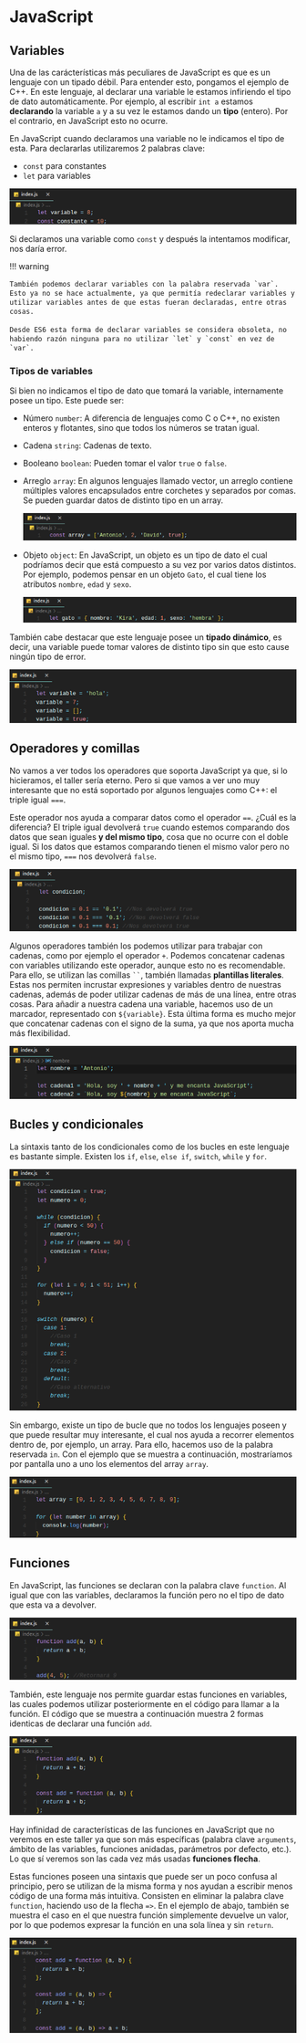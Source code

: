 # JavaScript

## Variables

Una de las carácterísticas más peculiares de JavaScript es que es un lenguaje con un tipado débil. Para entender esto, pongamos el ejemplo de C++. En este lenguaje, al declarar una variable le estamos infiriendo el tipo de dato automáticamente. Por ejemplo, al escribir `int a` estamos **declarando** la variable `a` y a su vez le estamos dando un **tipo** (entero). Por el contrario, en JavaScript esto no ocurre.

En JavaScript cuando declaramos una variable no le indicamos el tipo de esta. Para declararlas utilizaremos 2 palabras clave:

- `const` para constantes
- `let` para variables

![Variables en JavaScript](images/javascript/variables.png)

Si declaramos una variable como `const` y después la intentamos modificar, nos daría error.

!!! warning

    También podemos declarar variables con la palabra reservada `var`. Esto ya no se hace actualmente, ya que permitía redeclarar variables y utilizar variables antes de que estas fueran declaradas, entre otras cosas.

    Desde ES6 esta forma de declarar variables se considera obsoleta, no habiendo razón ninguna para no utilizar `let` y `const` en vez de `var`.

### Tipos de variables

Si bien no indicamos el tipo de dato que tomará la variable, internamente posee un tipo. Este puede ser:

- Número `number`: A diferencia de lenguajes como C o C++, no existen enteros y flotantes, sino que todos los números se tratan igual.
- Cadena `string`: Cadenas de texto.
- Booleano `boolean`: Pueden tomar el valor `true` o `false`.
- Arreglo `array`: En algunos lenguajes llamado vector, un arreglo contiene múltiples valores encapsulados entre corchetes y separados por comas. Se pueden guardar datos de distinto tipo en un array.

  ![Array en JavaScript](images/javascript/arrayjs.png)

- Objeto `object`: En JavaScript, un objeto es un tipo de dato el cual podríamos decir que está compuesto a su vez por varios datos distintos. Por ejemplo, podemos pensar en un objeto `Gato`, el cual tiene los atributos `nombre`, `edad` y `sexo`.

  ![Objeto en JavaScript](images/javascript/objetojs.png)

También cabe destacar que este lenguaje posee un **tipado dinámico**, es decir, una variable puede tomar valores de distinto tipo sin que esto cause ningún tipo de error.

![Cambio de tipo](images/javascript/cambiodetipos.png)

## Operadores y comillas

No vamos a ver todos los operadores que soporta JavaScript ya que, si lo hicieramos, el taller sería eterno. Pero si que vamos a ver uno muy interesante que no está soportado por algunos lenguajes como C++: el triple igual `===`.

Este operador nos ayuda a comparar datos como el operador `==`. ¿Cuál es la diferencia? El triple igual devolverá `true` cuando estemos comparando dos datos que sean iguales **y del mismo tipo**, cosa que no ocurre con el doble igual. Si los datos que estamos comparando tienen el mismo valor pero no el mismo tipo, `===` nos devolverá `false`.

![Triple igual](images/javascript/tripleigual.png)

Algunos operadores también los podemos utilizar para trabajar con cadenas, como por ejemplo el operador `+`. Podemos concatenar cadenas con variables utilizando este operador, aunque esto no es recomendable. Para ello, se utilizan las comillas ` `` `, también llamadas **plantillas literales**. Estas nos permiten incrustar expresiones y variables dentro de nuestras cadenas, además de poder utilizar cadenas de más de una línea, entre otras cosas. Para añadir a nuestra cadena una variable, hacemos uso de un marcador, representado con `${variable}`. Esta última forma es mucho mejor que concatenar cadenas con el signo de la suma, ya que nos aporta mucha más flexibilidad.

![Concatenar cadenas](images/javascript/concatenar.png)

## Bucles y condicionales

La sintaxis tanto de los condicionales como de los bucles en este lenguaje es bastante simple. Existen los `if`, `else`, `else if`, `switch`, `while` y `for`.

![Bucles y condicionales](images/javascript/bucles-condicionales.png)

Sin embargo, existe un tipo de bucle que no todos los lenguajes poseen y que puede resultar muy interesante, el cual nos ayuda a recorrer elementos dentro de, por ejemplo, un array. Para ello, hacemos uso de la palabra reservada `in`. Con el ejemplo que se muestra a continuación, mostraríamos por pantalla uno a uno los elementos del array `array`.

![For in](images/javascript/forin.png)

## Funciones

En JavaScript, las funciones se declaran con la palabra clave `function`. Al igual que con las variables, declaramos la función pero no el tipo de dato que esta va a devolver.

![Función en JavaScript](images/javascript/funcionjs.png)

También, este lenguaje nos permite guardar estas funciones en variables, las cuales podemos utilizar posteriormente en el código para llamar a la función. El código que se muestra a continuación muestra 2 formas identicas de declarar una función `add`.

![Función en variable](images/javascript/funcionvariablejs.png)

Hay infinidad de características de las funciones en JavaScript que no veremos en este taller ya que son más específicas (palabra clave `arguments`, ámbito de las variables, funciones anidadas, parámetros por defecto, etc.). Lo que sí veremos son las cada vez más usadas **funciones flecha**.

Estas funciones poseen una sintaxis que puede ser un poco confusa al principio, pero se utilizan de la misma forma y nos ayudan a escribir menos código de una forma más intuitiva. Consisten en eliminar la palabra clave `function`, haciendo uso de la flecha `=>`. En el ejemplo de abajo, también se muestra el caso en el que nuestra función simplemente devuelve un valor, por lo que podemos expresar la función en una sola línea y sin `return`.

![Función flecha](images/javascript/funcionflechajs.png)
